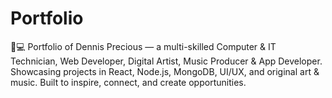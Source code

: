 # Portfolio
🎨💻 Portfolio of Dennis Precious — a multi-skilled Computer &amp; IT Technician, Web Developer, Digital Artist, Music Producer &amp; App Developer. Showcasing projects in React, Node.js, MongoDB, UI/UX, and original art &amp; music. Built to inspire, connect, and create opportunities.
